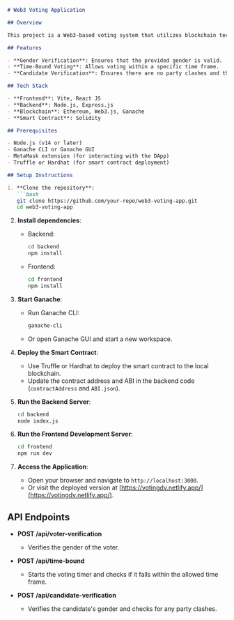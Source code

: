 ```markdown
# Web3 Voting Application

## Overview

This project is a Web3-based voting system that utilizes blockchain technology to ensure secure and transparent voting. The application is built with a Vite React JS frontend and an Express.js backend, communicating with an Ethereum smart contract deployed on a local blockchain (Ganache).

## Features

- **Gender Verification**: Ensures that the provided gender is valid.
- **Time-Bound Voting**: Allows voting within a specific time frame.
- **Candidate Verification**: Ensures there are no party clashes and that the candidate's gender is valid before registration.

## Tech Stack

- **Frontend**: Vite, React JS
- **Backend**: Node.js, Express.js
- **Blockchain**: Ethereum, Web3.js, Ganache
- **Smart Contract**: Solidity

## Prerequisites

- Node.js (v14 or later)
- Ganache CLI or Ganache GUI
- MetaMask extension (for interacting with the DApp)
- Truffle or Hardhat (for smart contract deployment)

## Setup Instructions

1. **Clone the repository**:
   ```bash
   git clone https://github.com/your-repo/web3-voting-app.git
   cd web3-voting-app
   ```

2. **Install dependencies**:
   - Backend:
     ```bash
     cd backend
     npm install
     ```
   - Frontend:
     ```bash
     cd frontend
     npm install
     ```

3. **Start Ganache**:
   - Run Ganache CLI:
     ```bash
     ganache-cli
     ```
   - Or open Ganache GUI and start a new workspace.

4. **Deploy the Smart Contract**:
   - Use Truffle or Hardhat to deploy the smart contract to the local blockchain.
   - Update the contract address and ABI in the backend code (`contractAddress` and `ABI.json`).

5. **Run the Backend Server**:
   ```bash
   cd backend
   node index.js
   ```

6. **Run the Frontend Development Server**:
   ```bash
   cd frontend
   npm run dev
   ```

7. **Access the Application**:
   - Open your browser and navigate to `http://localhost:3000`.
   - Or visit the deployed version at [https://votingdv.netlify.app/](https://votingdv.netlify.app/).

## API Endpoints

- **POST /api/voter-verification**
  - Verifies the gender of the voter.

- **POST /api/time-bound**
  - Starts the voting timer and checks if it falls within the allowed time frame.

- **POST /api/candidate-verification**
  - Verifies the candidate's gender and checks for any party clashes.
